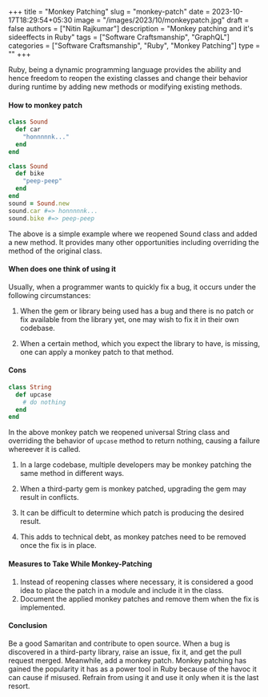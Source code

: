 +++
title = "Monkey Patching"
slug = "monkey-patch"
date = 2023-10-17T18:29:54+05:30
image = "/images/2023/10/monkeypatch.jpg"
draft = false
authors = ["Nitin Rajkumar"]
description = "Monkey patching and it's sideeffects in Ruby"
tags = ["Software Craftsmanship", "GraphQL"]
categories = ["Software Craftsmanship", "Ruby", "Monkey Patching"]
type = ""
+++

Ruby, being a dynamic programming language provides the ability and hence freedom to reopen the existing classes and change their behavior during runtime by adding new methods or modifying existing methods. 

#### How to monkey patch

```ruby
class Sound
  def car
    "honnnnnk..."
  end
end

class Sound
  def bike
    "peep-peep"
  end
end
sound = Sound.new
sound.car #=> honnnnnk...
sound.bike #=> peep-peep
```
The above is a simple example where we reopened Sound class and added a new method. It provides many other opportunities including overriding the method of the original class.

#### When does one think of using it
Usually, when a programmer wants to quickly fix a bug, it occurs under the following circumstances:

1. When the gem or library being used has a bug and there is no patch or fix available from the library yet, one may wish to fix it in their own codebase.

2. When a certain method, which you expect the library to have, is missing, one can apply a monkey patch to that method.

#### Cons

```ruby
class String
  def upcase
    # do nothing 
  end
end
```
In the above monkey patch we reopened universal String class and overriding the behavior of `upcase` method to return nothing, causing a failure whereever it is called.

1. In a large codebase, multiple developers may be monkey patching the same method in different ways.

2. When a third-party gem is monkey patched, upgrading the gem may result in conflicts.

3. It can be difficult to determine which patch is producing the desired result.

4. This adds to technical debt, as monkey patches need to be removed once the fix is in place.
#### Measures to Take While Monkey-Patching

1. Instead of reopening classes where necessary, it is considered a good idea to place the patch in a module and include it in the class.
2. Document the applied monkey patches and remove them when the fix is implemented.

#### Conclusion

Be a good Samaritan and contribute to open source.
When a bug is discovered in a third-party library, raise an issue, fix it, and get the pull request merged. Meanwhile, add a monkey patch.
Monkey patching has gained the popularity it has as a power tool in Ruby because of the havoc it can cause if misused. Refrain from using it and use it only when it is the last resort.

